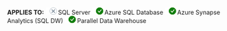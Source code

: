 <Token>**APPLIES TO:** ![no](media/no.png)SQL Server ![yes](media/yes.png)Azure SQL Database ![yes](media/yes.png)Azure Synapse Analytics (SQL DW) ![yes](media/yes.png)Parallel Data Warehouse </Token>
